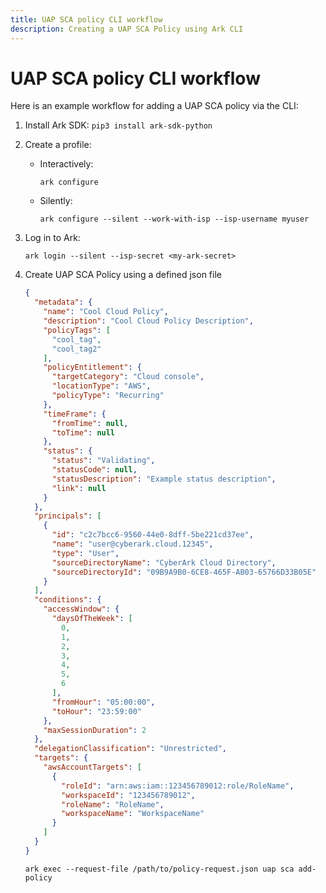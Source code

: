 ```yaml
---
title: UAP SCA policy CLI workflow
description: Creating a UAP SCA Policy using Ark CLI
---
```


# UAP SCA policy CLI workflow
Here is an example workflow for adding a UAP SCA policy via the CLI:

1. Install Ark SDK: `pip3 install ark-sdk-python`
1. Create a profile:
    * Interactively:
        ```shell linenums="0"
        ark configure
        ```
    * Silently:
        ```shell linenums="0"
        ark configure --silent --work-with-isp --isp-username myuser
        ```
1. Log in to Ark:
    ```shell linenums="0"
    ark login --silent --isp-secret <my-ark-secret>
    ```
1. Create UAP SCA Policy using a defined json file
    ```json
    {
      "metadata": {
        "name": "Cool Cloud Policy",
        "description": "Cool Cloud Policy Description",
        "policyTags": [
          "cool_tag",
          "cool_tag2"
        ],
        "policyEntitlement": {
          "targetCategory": "Cloud console",
          "locationType": "AWS",
          "policyType": "Recurring"
        },
        "timeFrame": {
          "fromTime": null,
          "toTime": null
        },
        "status": {
          "status": "Validating",
          "statusCode": null,
          "statusDescription": "Example status description",
          "link": null
        }
      },
      "principals": [
        {
          "id": "c2c7bcc6-9560-44e0-8dff-5be221cd37ee",
          "name": "user@cyberark.cloud.12345",
          "type": "User",
          "sourceDirectoryName": "CyberArk Cloud Directory",
          "sourceDirectoryId": "09B9A9B0-6CE8-465F-AB03-65766D33B05E"
        }
      ],
      "conditions": {
        "accessWindow": {
          "daysOfTheWeek": [
            0,
            1,
            2,
            3,
            4,
            5,
            6
          ],
          "fromHour": "05:00:00",
          "toHour": "23:59:00"
        },
        "maxSessionDuration": 2
      },
      "delegationClassification": "Unrestricted",
      "targets": {
        "awsAccountTargets": [
          {
            "roleId": "arn:aws:iam::123456789012:role/RoleName",
            "workspaceId": "123456789012",
            "roleName": "RoleName",
            "workspaceName": "WorkspaceName"
          }
        ]
      }
    }
    ```

    ```shell
    ark exec --request-file /path/to/policy-request.json uap sca add-policy
    ```
